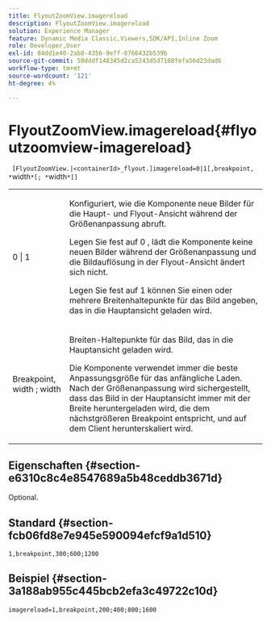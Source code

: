 ```yaml
---
title: FlyoutZoomView.imagereload
description: FlyoutZoomView.imagereload
solution: Experience Manager
feature: Dynamic Media Classic,Viewers,SDK/API,Inline Zoom
role: Developer,User
exl-id: 84dd1e40-2ab8-4356-9eff-8766432b539b
source-git-commit: 50dddf148345d2ca5243d5d7108fefa56d23dad6
workflow-type: tm+mt
source-wordcount: '121'
ht-degree: 4%

---
```


# FlyoutZoomView.imagereload{#flyoutzoomview-imagereload}

` [FlyoutZoomView.|<containerId>_flyout.]imagereload=0|1[,breakpoint, *`width`*[; *`width`*]]`

<table id="table_7DA232CB62134078B788B9AB1452F363"> 
 <tbody> 
  <tr> 
   <td colname="col1"> <p> <span class="codeph"> 0 | 1 </span> </p> </td> 
   <td colname="col2"> <p> Konfiguriert, wie die Komponente neue Bilder für die Haupt- und Flyout-Ansicht während der Größenanpassung abruft. </p> <p>Legen Sie fest auf <span class="codeph"> 0 </span>, lädt die Komponente keine neuen Bilder während der Größenanpassung und die Bildauflösung in der Flyout-Ansicht ändert sich nicht. </p> <p>Legen Sie fest auf <span class="codeph"> 1 </span> können Sie einen oder mehrere Breitenhaltepunkte für das Bild angeben, das in die Hauptansicht geladen wird. </p> </td> 
  </tr> 
  <tr> 
   <td colname="col1"> <p> <span class="codeph"> Breakpoint, <span class="varname"> width </span>; <span class="varname"> width </span> </span> </p> </td> 
   <td colname="col2"> <p>Breiten-Haltepunkte für das Bild, das in die Hauptansicht geladen wird. </p> <p>Die Komponente verwendet immer die beste Anpassungsgröße für das anfängliche Laden. Nach der Größenanpassung wird sichergestellt, dass das Bild in der Hauptansicht immer mit der Breite heruntergeladen wird, die dem nächstgrößeren Breakpoint entspricht, und auf dem Client herunterskaliert wird. </p> </td> 
  </tr> 
 </tbody> 
</table>

## Eigenschaften {#section-e6310c8c4e8547689a5b48ceddb3671d}

Optional.

## Standard {#section-fcb06fd8e7e945e590094efcf9a1d510}

`1,breakpoint,300;600;1200`

## Beispiel {#section-3a188ab955c445bcb2efa3c49722c10d}

`imagereload=1,breakpoint,200;400;800;1600`
